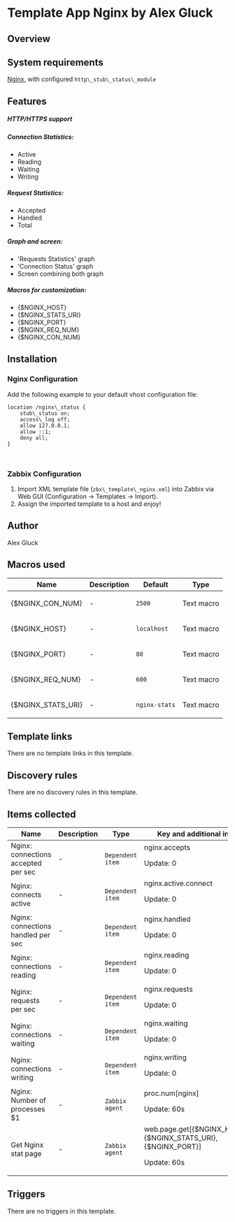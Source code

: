 # Template App Nginx by Alex Gluck

## Overview

System requirements
-------------------


[Nginx](http://nginx.org/ "Nginx"), with configured `http\_stub\_status\_module`


Features
--------


##### HTTP/HTTPS support


##### Connection Statistics:


* Active
* Reading
* Waiting
* Writing


##### Request Statistics:


* Accepted
* Handled
* Total


##### Graph and screen:


* 'Requests Statistics' graph
* 'Connection Status' graph
* Screen combining both graph


##### Macros for customization:


* {$NGINX\_HOST}
* {$NGINX\_STATS\_URI}
* {$NGINX\_PORT}
* {$NGINX\_REQ\_NUM}
* {$NGINX\_CON\_NUM}


Installation
------------


### Nginx Configuration


 


Add the following example to your default vhost configuration file:



```
location /nginx\_status {  
    stub\_status on;  
    access\_log off;  
    allow 127.0.0.1;  
    allow ::1;  
    deny all;  
}
```


```
 
```

### Zabbix Configuration


 


1. Import XML template file (`zbx\_template\_nginx.xml`) into Zabbix via Web GUI (Configuration -> Templates -> Import).
2. Assign the imported template to a host and enjoy!
## Author

Alex Gluck

## Macros used

|Name|Description|Default|Type|
|----|-----------|-------|----|
|{$NGINX_CON_NUM}|<p>-</p>|`2500`|Text macro|
|{$NGINX_HOST}|<p>-</p>|`localhost`|Text macro|
|{$NGINX_PORT}|<p>-</p>|`80`|Text macro|
|{$NGINX_REQ_NUM}|<p>-</p>|`600`|Text macro|
|{$NGINX_STATS_URI}|<p>-</p>|`nginx-stats`|Text macro|
## Template links

There are no template links in this template.

## Discovery rules

There are no discovery rules in this template.

## Items collected

|Name|Description|Type|Key and additional info|
|----|-----------|----|----|
|Nginx: connections accepted per sec|<p>-</p>|`Dependent item`|nginx.accepts<p>Update: 0</p>|
|Nginx: connects active|<p>-</p>|`Dependent item`|nginx.active.connect<p>Update: 0</p>|
|Nginx: connections handled per sec|<p>-</p>|`Dependent item`|nginx.handled<p>Update: 0</p>|
|Nginx: connections reading|<p>-</p>|`Dependent item`|nginx.reading<p>Update: 0</p>|
|Nginx: requests per sec|<p>-</p>|`Dependent item`|nginx.requests<p>Update: 0</p>|
|Nginx: connections waiting|<p>-</p>|`Dependent item`|nginx.waiting<p>Update: 0</p>|
|Nginx: connections writing|<p>-</p>|`Dependent item`|nginx.writing<p>Update: 0</p>|
|Nginx: Number of processes $1|<p>-</p>|`Zabbix agent`|proc.num[nginx]<p>Update: 60s</p>|
|Get Nginx stat page|<p>-</p>|`Zabbix agent`|web.page.get[{$NGINX_HOST},{$NGINX_STATS_URI},{$NGINX_PORT}]<p>Update: 60s</p>|
## Triggers

There are no triggers in this template.

